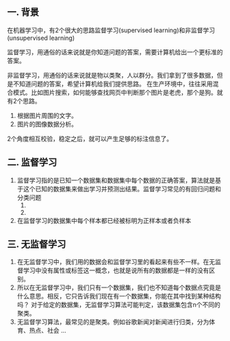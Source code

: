 ## 一. 背景
在机器学习中，有2个很大的思路监督学习(supervised learning)和非监督学习(unsupervised learning)

监督学习，用通俗的话来说就是你知道问题的答案，需要计算机给出一个更标准的答案。

非监督学习，用通俗的话来说就是物以类聚，人以群分。我们拿到了很多数据，但是不知道问题的答案，希望计算机给我们提供思路。
在生产环境中，往往采用混合模式。比如图片搜索，如何能够查找网页中判断那个图片是老虎，那个是狗。就有2个思路。

1. 根据图片周围的文字。
2. 图片的图像数据分析。

2个角度相互校验，稳定之后，就可以产生足够的标注信息了。

## 二. 监督学习
1. 监督学习指的是已知一个数据集和数据集中每个数据的正确答案，算法就是基于这个已知的数据集来做出学习并预测出结果。监督学习常见的有回归问题和分类问题
   1. [回归问题]: 已知一批房地产数据，每个数据包括房子面积和售价，想预测一个给定大小的房子面积和售价，这类问题我们称为回归问题。
   2. [分类问题]: 医学界根据已知肿瘤患者的年龄和肿瘤的类型（良性/恶性），想预测一个病人所患肿瘤的类型，这类问题我们称为分类问题。
2. 在监督学习的数据集中每个样本都已经被标明为正样本或者负样本

## 三. 无监督学习
1. 在无监督学习中，我们用的数据会和监督学习里的看起来有些不一样。在无监督学习中没有属性或标签这一概念，也就是说所有的数据都是一样的没有区别。
2. 所以在无监督学习中，我们只有一个数据集，我们也不知道每个数据点究竟是什么意思。相反，它只告诉我们现在有一个数据集，你能在其中找到某种结构吗？ 
对于给定的数据集，无监督学习算法可能判定，该数据集包含n个不同的聚类。 
3. 无监督学习算法，最常见的是聚类。例如谷歌新闻对新闻进行归类，分为体育、热点、社会 ...
